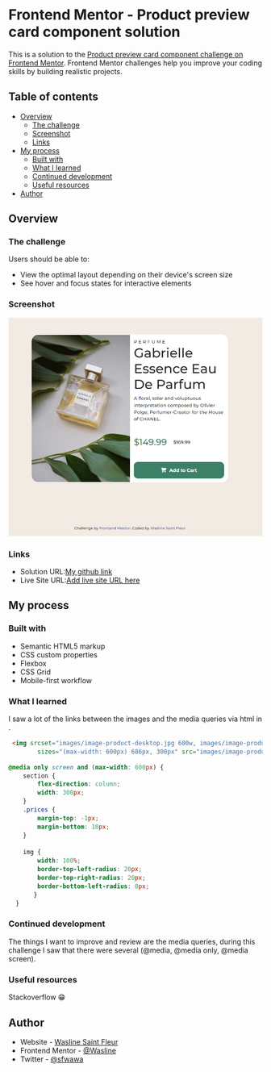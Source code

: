 # Frontend Mentor - Product preview card component solution

This is a solution to the [Product preview card component challenge on Frontend Mentor](https://www.frontendmentor.io/challenges/product-preview-card-component-GO7UmttRfa). Frontend Mentor challenges help you improve your coding skills by building realistic projects. 

## Table of contents

- [Overview](#overview)
  - [The challenge](#the-challenge)
  - [Screenshot](#screenshot)
  - [Links](#links)
- [My process](#my-process)
  - [Built with](#built-with)
  - [What I learned](#what-i-learned)
  - [Continued development](#continued-development)
  - [Useful resources](#useful-resources)
- [Author](#author)

## Overview

### The challenge

Users should be able to:

- View the optimal layout depending on their device's screen size
- See hover and focus states for interactive elements

### Screenshot

![Screenshot](images/Screenshot.PNG.PNG)


### Links

- Solution URL:[My github link](https://github.com/Wasline/product-preview-card-component-main)
- Live Site URL:[Add live site URL here](https://sensational-daifuku-008f3d.netlify.app/)

## My process

### Built with

- Semantic HTML5 markup
- CSS custom properties
- Flexbox
- CSS Grid
- Mobile-first workflow

### What I learned

I saw a lot of the links between the images and the media queries via html in <img>.

```html
 <img srcset="images/image-product-desktop.jpg 600w, images/image-product-mobile.jpg 686w"
        sizes="(max-width: 600px) 686px, 300px" src="images/image-product-desktop.jpg" alt="A bottle of perfume">
```
```css
@media only screen and (max-width: 600px) {
    section {
        flex-direction: column;
        width: 300px;
    }
    .prices {
        margin-top: -1px;
        margin-bottom: 10px;
    }

    img {
        width: 100%;
        border-top-left-radius: 20px;
        border-top-right-radius: 20px;
        border-bottom-left-radius: 0px;
       }
  }
```

### Continued development

The things I want to improve and review are the media queries, during this challenge I saw that there were several (@media, @media only, @media screen).

### Useful resources

Stackoverflow 😁

## Author

- Website - [Wasline Saint Fleur](https://www.waslinesaintfleur.com)
- Frontend Mentor - [@Wasline](https://www.frontendmentor.io/profile/Wasline)
- Twitter - [@sfwawa](https://www.twitter.com/sfwawa)